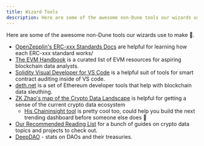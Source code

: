 ```yaml
---
title: Wizard Tools
description: Here are some of the awesome non-Dune tools our wizards use to make 🎇.
---
```


Here are some of the awesome non-Dune tools our wizards use to make 🎇.

- [OpenZepplin's ERC-xxx Standards Docs](https://docs.openzeppelin.com/contracts/4.x/tokens) are helpful for learning how each ERC-xxx standard works/
- [The EVM Handbook](https://noxx3xxon.notion.site/noxx3xxon/The-EVM-Handbook-bb38e175cc404111a391907c4975426d) is a curated list of EVM resources for aspiring blockchain data analysts.
- [Solidity Visual Developer for VS Code](https://marketplace.visualstudio.com/items?itemName=tintinweb.solidity-visual-auditor) is a helpful suit of tools for smart contract auditing inside of VS code.
- [deth.net](https://deth.net) is a set of Ethereum developer tools that help with blockchain data sleuthing.
- [ZK Zhao's map of the Crypto Data Landscape](https://twitter.com/zk7hao/status/1576492616715116547) is helpful for getting a sense of the current crypto data ecosystem
  - [His Chaininsight tool](https://twitter.com/zk7hao/status/1361948073300164609?cxt=HHwWgoCs-dCjzuYlAAAA) is pretty cool too, could help you build the next trending dashboard before someone else does 🧙
- [Our Recommended Reading List](../recommended-reading.md) for a bunch of guides on crypto data topics and projects to check out.
- [DeepDAO](https://deepdao.io/organizations) - stats on DAOs and their treasuries.